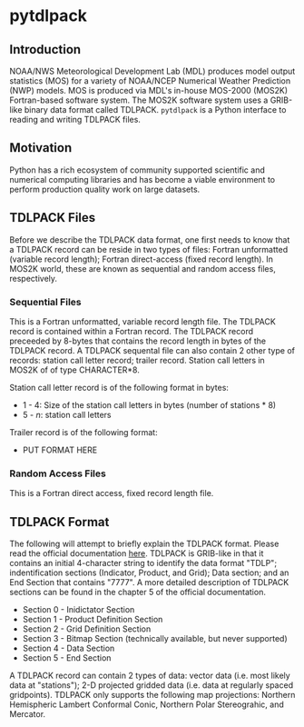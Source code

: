 # pytdlpack

## Introduction

NOAA/NWS Meteorological Development Lab (MDL) produces model output statistics (MOS) for a variety of NOAA/NCEP Numerical Weather Prediction (NWP) models.  MOS is produced via MDL's in-house MOS-2000 (MOS2K) Fortran-based software system.  The MOS2K software system uses a GRIB-like binary data format called TDLPACK.  `pytdlpack` is a Python interface to reading and writing TDLPACK files.

## Motivation

Python has a rich ecosystem of community supported scientific and numerical computing libraries and has become a viable environment to perform production quality work on large datasets.

## TDLPACK Files

Before we describe the TDLPACK data format, one first needs to know that a TDLPACK record can be reside in two types of files: Fortran unformatted (variable record length); Fortran direct-access (fixed record length).  In MOS2K world, these are known as sequential and random access files, respectively.

### Sequential Files

This is a Fortran unformatted, variable record length file.  The TDLPACK record is contained within a Fortran record.  The TDLPACK record preceeded by 8-bytes that contains the record length in bytes of the TDLPACK record.  A TDLPACK sequental file can also contain 2 other type of records: station call letter record; trailer record.  Station call letters in MOS2K of of type CHARACTER*8.

Station call letter record is of the following format in bytes:
* 1 - 4: Size of the station call letters in bytes (number of stations * 8)
* 5 - _n_: station call letters

Trailer record is of the following format:
* PUT FORMAT HERE

### Random Access Files

This is a Fortran direct access, fixed record length file.  

## TDLPACK Format

The following will attempt to briefly explain the TDLPACK format.  Please read the official documentation [here](https://www.weather.gov/media/mdl/TDL_OfficeNote00-1.pdf).  TDLPACK is GRIB-like in that it contains an initial 4-character string to identify the data format "TDLP"; indentification sections (Indicator, Product, and Grid); Data section; and an End Section that contains "7777".  A more detailed description of TDLPACK sections can be found in the chapter 5 of the official documentation.

* Section 0 - Inidictator Section
* Section 1 - Product Definition Section
* Section 2 - Grid Definition Section
* Section 3 - Bitmap Section (technically available, but never supported)
* Section 4 - Data Section
* Section 5 - End Section

A TDLPACK record can contain 2 types of data: vector data (i.e. most likely data at "stations"); 2-D projected gridded data (i.e. data at regularly spaced gridpoints).  TDLPACK only supports the following map projections: Northern Hemispheric Lambert Conformal Conic, Northern Polar Stereograhic, and Mercator.


